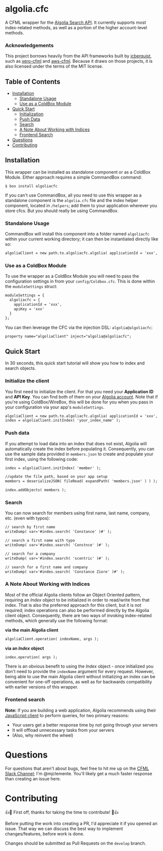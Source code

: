 # algolia.cfc
A CFML wrapper for the [Algolia Search API](https://www.algolia.com/doc/api-reference/). It currently supports most index-related methods, as well as a portion of the higher account-level methods.

### Acknowledgements

This project borrows heavily from the API frameworks built by [jcberquist](https://github.com/jcberquist), such as [xero-cfml](https://github.com/jcberquist/xero-cfml) and [aws-cfml](https://github.com/jcberquist/aws-cfml). Because it draws on those projects, it is also licensed under the terms of the MIT license.

## Table of Contents

- [Installation](#installation)
  - [Standalone Usage](#standalone-usage)
  - [Use as a ColdBox Module](#use-as-a-coldbox-module)
- [Quick Start](#quick-start)
  - [Initialization](#initialize-the-client)
  - [Push Data](#push-data)
  - [Search](#search)
  - [A Note About Working with Indices](#a-note-about-working-with-indices)
  - [Frontend Search](#frontend-search)
- [Questions](#questions)
- [Contributing](#contributing)

## Installation
This wrapper can be installed as standalone component or as a ColdBox Module. Either approach requires a simple CommandBox command:

```
$ box install algoliacfc
```

If you can't use CommandBox, all you need to use this wrapper as a standalone component is the `algolia.cfc` file and the index helper component, located in `/helpers`; add them to your application wherever you store cfcs. But you should really be using CommandBox.

### Standalone Usage

CommandBox will install this component into a folder named `algoliacfc` within your current working directory; it can then be instantiated directly like so:

```cfc
algoliaClient = new path.to.algoliacfc.algolia( applicationId = 'xxx', apiKey = 'xxx' );
```

### Use as a ColdBox Module

To use the wrapper as a ColdBox Module you will need to pass the configuration settings in from your `config/Coldbox.cfc`. This is done within the `moduleSettings` struct:

```cfc
moduleSettings = {
  algoliacfc = {
    applicationId = 'xxx',
    apiKey = 'xxx'
  }
};
```

You can then leverage the CFC via the injection DSL: `algolia@algoliacfc`:

```cfc
property name="algoliaClient" inject="algolia@algoliacfc";
```

## Quick Start

In 30 seconds, this quick start tutorial will show you how to index and search objects.

### Initialize the client

You first need to initialize the client. For that you need your **Application ID** and **API Key**. You can find both of them on your [Algolia account](https://www.algolia.com/api-keys). Note that if you're using ColdBox/WireBox, this will be done for you when you pass in your configuration via your app's `moduleSettings`.

```cfc
algoliaClient = new path.to.algoliacfc.algolia( applicationId = 'xxx', apiKey = 'xxx' );
index = algoliaClient.initIndex( 'your_index_name' );
```

### Push data
If you attempt to load data into an index that does not exist, Algolia will automatically create the index before populating it. Consequently, you can use the sample data provided in `members.json` to create and populate your first index, using the following code:

```cfc
index = algoliaClient.initIndex( 'member' );

//update the file path, based on your app setup
members = deserializeJSON( fileRead( expandPath( 'members.json' ) ) );

index.addObjects( members );
```

### Search

You can now search for members using first name, last name, company, etc. (even with typos):

```cfc
// search by first name
writeDump( var='#index.search( 'Constance' )#' );

// search a first name with typo
writeDump( var='#index.search( 'Constnce' )#' );

// search for a company
writeDump( var='#index.search( 'scentric' )#' );

// search for a first name and company
writeDump( var='#index.search( 'Constance Ziore' )#' );
```

### A Note About Working with Indices

Most of the official Algolia clients follow an Object Oriented pattern, requiring an *Index* object to be initialized in order to read/write from that index. That is also the preferred approach for this client, but it is not required; index operations can also be performed directly by the Algolia client object. Consequently, there are two ways of invoking index-related methods, which generally use the following format:

__via the main Algolia client__
```cfc
algoliaClient.operation( indexName, args );
```

__via an *Index* object__
```cfc
index.operation( args );
```

There is an obvious benefit to using the *Index* object - once initialized you don't need to provide the `indexName` argument for every request. However, being able to use the main Algolia client without initializing an index can be convenient for one-off operations, as well as for backwards compatibility with earlier versions of this wrapper.


### Frontend search

**Note:** If you are building a web application, Algolia recommends using their [JavaScript client](https://github.com/algolia/algoliasearch-client-javascript) to perform queries, for two primary reasons:

  * Your users get a better response time by not going through your servers
  * It will offload unnecessary tasks from your servers
  * (Also, why reinvent the wheel)

# Questions
For questions that aren't about bugs, feel free to hit me up on the [CFML Slack Channel](http://cfml-slack.herokuapp.com); I'm @mjclemente. You'll likely get a much faster response than creating an issue here.

# Contributing
:+1::tada: First off, thanks for taking the time to contribute! :tada::+1:

Before putting the work into creating a PR, I'd appreciate it if you opened an issue. That way we can discuss the best way to implement changes/features, before work is done.

Changes should be submitted as Pull Requests on the `develop` branch.
